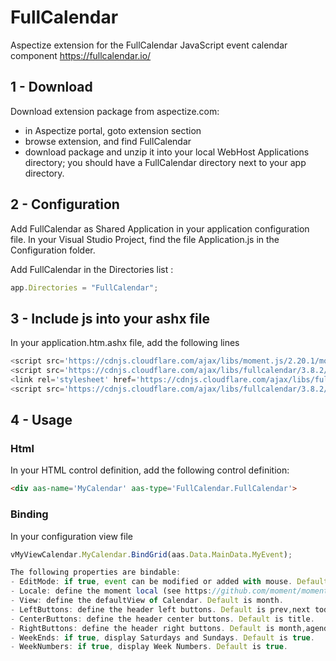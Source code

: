 # FullCalendar
Aspectize extension for the FullCalendar JavaScript event calendar component https://fullcalendar.io/

## 1 - Download

Download extension package from aspectize.com:
- in Aspectize portal, goto extension section
- browse extension, and find FullCalendar
- download package and unzip it into your local WebHost Applications directory; you should have a FullCalendar directory next to your app directory.

## 2 - Configuration

Add FullCalendar as Shared Application in your application configuration file.
In your Visual Studio Project, find the file Application.js in the Configuration folder.

Add FullCalendar in the Directories list :
```javascript
app.Directories = "FullCalendar";
```

## 3 - Include js into your ashx file

In your application.htm.ashx file, add the following lines
```javascript
<script src='https://cdnjs.cloudflare.com/ajax/libs/moment.js/2.20.1/moment.min.js'></script>
<script src='https://cdnjs.cloudflare.com/ajax/libs/fullcalendar/3.8.2/fullcalendar.min.js'></script>
<link rel='stylesheet' href='https://cdnjs.cloudflare.com/ajax/libs/fullcalendar/3.8.2/fullcalendar.min.css' />
<script src='https://cdnjs.cloudflare.com/ajax/libs/fullcalendar/3.8.2/locale-all.js'></script>
```

## 4 - Usage

### Html

In your HTML control definition, add the following control definition:
```html
<div aas-name='MyCalendar' aas-type='FullCalendar.FullCalendar'>
```

### Binding

In your configuration view file
```javascript
vMyViewCalendar.MyCalendar.BindGrid(aas.Data.MainData.MyEvent);

The following properties are bindable:
- EditMode: if true, event can be modified or added with mouse. Default is false.
- Locale: define the moment local (see https://github.com/moment/moment/tree/develop/locale).
- View: define the defaultView of Calendar. Default is month.
- LeftButtons: define the header left buttons. Default is prev,next today.
- CenterButtons: define the header center buttons. Default is title.
- RightButtons: define the header right buttons. Default is month,agendaWeek,agendaDay listMonth.
- WeekEnds: if true, display Saturdays and Sundays. Default is true.
- WeekNumbers: if true, display Week Numbers. Default is true.





